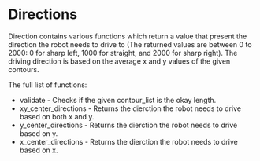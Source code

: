 # Directions

Direction contains various functions which return a value that present the direction the robot needs to drive to (The returned values are between 0 to 2000: 
0 for sharp left, 1000 for straight, and 2000 for sharp right). The driving direction is based on the average x and y values of the given contours.

The full list of functions:

- validate - Checks if the given contour_list is the okay length.
- xy_center_directions - Returns the dierction the robot needs to drive based on both x and y.
- y_center_directions - Returns the dierction the robot needs to drive based on y.
- x_center_directions - Returns the dierction the robot needs to drive based on x.
